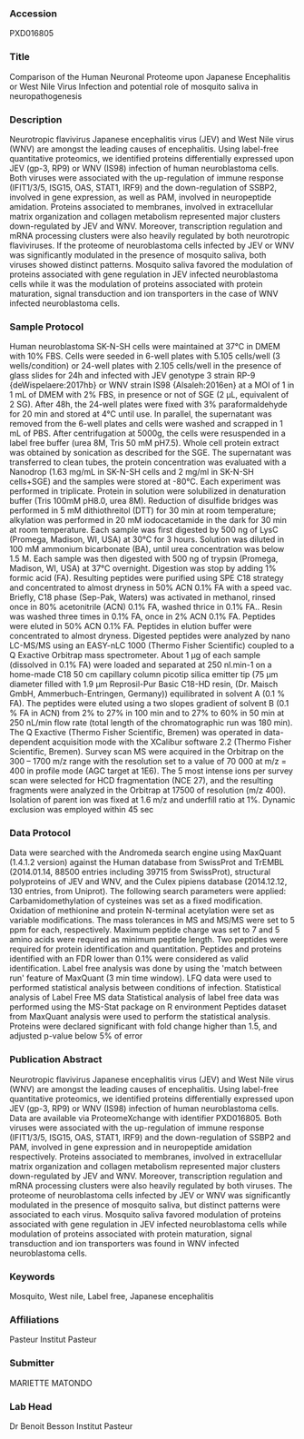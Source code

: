 ### Accession
PXD016805

### Title
Comparison of the Human Neuronal Proteome upon Japanese Encephalitis or West Nile Virus Infection and potential role of mosquito saliva in neuropathogenesis

### Description
Neurotropic flavivirus Japanese encephalitis virus (JEV) and West Nile virus (WNV) are amongst the leading causes of encephalitis. Using label-free quantitative proteomics, we identified proteins differentially expressed upon JEV (gp-3, RP9) or WNV (IS98) infection of human neuroblastoma cells. Both viruses were associated with the up-regulation of immune response (IFIT1/3/5, ISG15, OAS, STAT1, IRF9) and the down-regulation of SSBP2, involved in gene expression, as well as PAM, involved in neuropeptide amidation. Proteins associated to membranes, involved in extracellular matrix organization and collagen metabolism represented major clusters down-regulated by JEV and WNV. Moreover, transcription regulation and mRNA processing clusters were also heavily regulated by both neurotropic flaviviruses. If the proteome of neuroblastoma cells infected by JEV or WNV was significantly modulated in the presence of mosquito saliva, both viruses showed distinct patterns. Mosquito saliva favored the modulation of proteins associated with gene regulation in JEV infected neuroblastoma cells while it was the modulation of proteins associated with protein maturation, signal transduction and ion transporters in the case of WNV infected neuroblastoma cells.

### Sample Protocol
Human neuroblastoma SK-N-SH cells were maintained at 37°C in DMEM with 10% FBS. Cells were seeded in 6-well plates with 5.105 cells/well (3 wells/condition) or 24-well plates with 2.105 cells/well in the presence of glass slides for 24h and infected with JEV genotype 3 strain RP-9 {deWispelaere:2017hb} or WNV strain IS98 {Alsaleh:2016en} at a MOI of 1 in 1 mL of DMEM with 2% FBS, in presence or not of SGE (2 µL, equivalent of 2 SG). After 48h, the 24-well plates were fixed with 3% paraformaldehyde for 20 min and stored at 4°C until use. In parallel, the supernatant was removed from the 6-well plates and cells were washed and scrapped in 1 mL of PBS. After centrifugation at 5000g, the cells were resuspended in a label free buffer (urea 8M, Tris 50 mM pH7.5). Whole cell protein extract was obtained by sonication as described for the SGE. The supernatant was transferred to clean tubes, the protein concentration was evaluated with a Nanodrop (1.63 mg/mL in SK-N-SH cells and 2 mg/ml in SK-N-SH cells+SGE) and the samples were stored at -80°C. Each experiment was performed in triplicate. Protein in solution were solubilized in denaturation buffer (Tris 100mM pH8.0, urea 8M). Reduction of disulfide bridges was performed in 5 mM dithiothreitol (DTT) for 30 min at room temperature; alkylation was performed in 20 mM iodocacetamide in the dark for 30 min at room temperature. Each sample was first digested by 500 ng of LysC (Promega, Madison, WI, USA) at 30°C for 3 hours. Solution was diluted in 100 mM ammonium bicarbonate (BA), until urea concentration was below 1.5 M. Each sample was then digested with 500 ng of trypsin (Promega, Madison, WI, USA) at 37°C overnight.  Digestion was stop by adding 1% formic acid (FA). Resulting peptides were purified using SPE C18 strategy and concentrated to almost dryness in 50% ACN 0.1% FA with a speed vac. Briefly, C18 phase (Sep-Pak, Waters) was activated in methanol, rinsed once in 80% acetonitrile (ACN) 0.1% FA, washed thrice in 0.1% FA.. Resin was washed three times in 0.1% FA, once in 2% ACN 0.1% FA. Peptides were eluted in 50% ACN 0.1% FA. Peptides in elution buffer were concentrated to almost dryness. Digested peptides were analyzed by nano LC-MS/MS using an EASY-nLC 1000 (Thermo Fisher Scientific) coupled to a Q Exactive Orbitrap mass spectrometer. About 1 µg of each sample (dissolved in 0.1% FA) were loaded and separated at 250 nl.min-1 on a home-made C18 50 cm capillary column picotip silica emitter tip (75 μm diameter filled with 1.9 μm Reprosil-Pur Basic C18-HD resin, (Dr. Maisch GmbH, Ammerbuch-Entringen, Germany)) equilibrated in solvent A (0.1 % FA). The peptides were eluted using a two slopes gradient of solvent B (0.1 % FA in ACN) from 2% to 27% in 100 min and to 27% to 60% in 50 min at 250 nL/min flow rate (total length of the chromatographic run was 180 min). The Q Exactive (Thermo Fisher Scientific, Bremen) was operated in data-dependent acquisition mode with the XCalibur software 2.2 (Thermo Fisher Scientific, Bremen). Survey scan MS were acquired in the Orbitrap on the 300 – 1700 m/z range with the resolution set to a value of 70 000 at m/z = 400 in profile mode (AGC target at 1E6). The 5 most intense ions per survey scan were selected for HCD fragmentation (NCE 27), and the resulting fragments were analyzed in the Orbitrap at 17500 of resolution (m/z 400). Isolation of parent ion was fixed at 1.6 m/z and underfill ratio at 1%. Dynamic exclusion was employed within 45 sec

### Data Protocol
Data were searched with the Andromeda search engine using MaxQuant (1.4.1.2 version) against the Human database from SwissProt and TrEMBL (2014.01.14, 88500 entries including 39715 from SwissProt), structural polyproteins of JEV and WNV, and the Culex pipiens database (2014.12.12, 130 entries, from Uniprot).  The following search parameters were applied: Carbamidomethylation of cysteines was set as a fixed modification. Oxidation of methionine and protein N-terminal acetylation were set as variable modifications. The mass tolerances in MS and MS/MS were set to 5 ppm for each, respectively. Maximum peptide charge was set to 7 and 5 amino acids were required as minimum peptide length. Two peptides were required for protein identification and quantitation. Peptides and proteins identified with an FDR lower than 0.1% were considered as valid identification.  Label free analysis was done by using the 'match between run' feature of MaxQuant (3 min time window). LFQ data were used to performed statistical analysis between conditions of infection.   Statistical analysis of Label Free MS data Statistical analysis of label free data was performed using the MS-Stat package on R environment Peptides dataset from MaxQuant analysis were used to perform the statistical analysis.  Proteins were declared significant with fold change higher than 1.5, and adjusted p-value below 5% of error

### Publication Abstract
Neurotropic flavivirus Japanese encephalitis virus (JEV) and West Nile virus (WNV) are amongst the leading causes of encephalitis. Using label-free quantitative proteomics, we identified proteins differentially expressed upon JEV (gp-3, RP9) or WNV (IS98) infection of human neuroblastoma cells. Data are available via ProteomeXchange with identifier PXD016805. Both viruses were associated with the up-regulation of immune response (IFIT1/3/5, ISG15, OAS, STAT1, IRF9) and the down-regulation of SSBP2 and PAM, involved in gene expression and in neuropeptide amidation respectively. Proteins associated to membranes, involved in extracellular matrix organization and collagen metabolism represented major clusters down-regulated by JEV and WNV. Moreover, transcription regulation and mRNA processing clusters were also heavily regulated by both viruses. The proteome of neuroblastoma cells infected by JEV or WNV was significantly modulated in the presence of mosquito saliva, but distinct patterns were associated to each virus. Mosquito saliva favored modulation of proteins associated with gene regulation in JEV infected neuroblastoma cells while modulation of proteins associated with protein maturation, signal transduction and ion transporters was found in WNV infected neuroblastoma cells.

### Keywords
Mosquito, West nile, Label free, Japanese encephalitis

### Affiliations
Pasteur
Institut Pasteur

### Submitter
MARIETTE MATONDO 

### Lab Head
Dr Benoit Besson
Institut Pasteur


